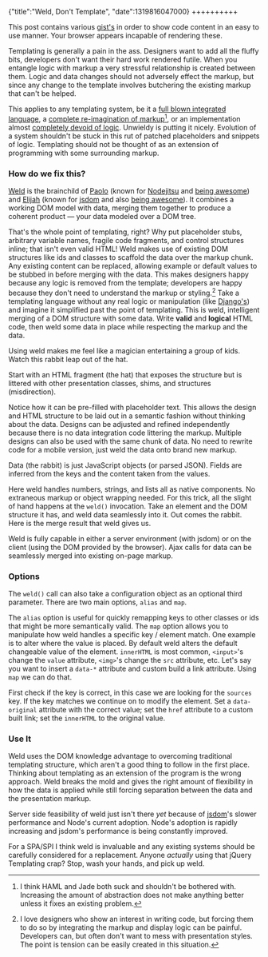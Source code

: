 {"title":"Weld, Don't Template", "date":1319816047000}
++++++++++
<noscript>
    <p class="info">
        This post contains various [gist's][gist link] in order to show code content in an easy to use manner. Your browser appears incapable of rendering these.
    </p>
</noscript>

Templating is generally a pain in the ass. Designers want to add all the fluffy bits, developers don't want their hard work rendered futile. When you entangle logic with markup a very stressful relationship is created between them. Logic and data changes should not adversely effect the markup, but since any change to the template involves butchering the existing markup that can't be helped.

This applies to any templating system, be it a [full blown integrated language][php], a [complete re-imagination of markup][haml][^1], or an implementation almost [completely devoid of logic][django]. Unwieldy is putting it nicely. Evolution of a system shouldn't be stuck in this rut of patched placeholders and snippets of logic. Templating should not be thought of as an extension of programming with some surrounding markup.

### How do we fix this?

[Weld][github weld] is the brainchild of [Paolo][hij1nx twitter]  (known for [Nodejitsu][nj] and [being awesome][hij1nx github]) and [Elijah][tmpvar twitter] (known for [jsdom][jsdom] and also [being awesome][tmpvar github]). It combines a working DOM model with data, merging them together to produce a coherent product — your data modeled over a DOM tree.

That's the whole point of templating, right? Why put placeholder stubs, arbitrary variable names, fragile code fragments, and control structures inline; that isn't even valid HTML! Weld makes use of existing DOM structures like ids and classes to scaffold the data over the markup chunk. Any existing content can be replaced, allowing example or default values to be stubbed in before merging with the data. This makes designers happy because any logic is removed from the template; developers are happy because they don't need to understand the markup or styling.[^2] Take a templating language without any real logic or manipulation (like [Django's][django]) and imagine it simplified past the point of templating. This is weld, intelligent merging of a DOM structure with some data. Write **valid** and **logical** HTML code, then weld some data in place while respecting the markup and the data.

Using weld makes me feel like a magician entertaining a group of kids. Watch this rabbit leap out of the hat.

Start with an HTML fragment (the hat) that exposes the structure but is littered with other presentation classes, shims, and structures (misdirection).

<script src="https://gist.github.com/1314516.js"> </script>

Notice how it can be pre-filled with placeholder text. This allows the design and HTML structure to be laid out in a semantic fashion without thinking about the data. Designs can be adjusted and refined independently because there is no data integration code littering the markup. Multiple designs can also be used with the same chunk of data. No need to rewrite code for a mobile version, just weld the data onto brand new markup.

Data (the rabbit) is just JavaScript objects (or parsed JSON). Fields are inferred from the keys and the content taken from the values. 

<script src="https://gist.github.com/1314528.js"> </script>

Here weld handles numbers, strings, and lists all as native components. No extraneous markup or object wrapping needed. For this trick, all the slight of hand happens at the `weld()` invocation. Take an element and the DOM structure it has, and weld data seamlessly into it. Out comes the rabbit. Here is the merge result that weld gives us.

<script src="https://gist.github.com/1315382.js"> </script>

Weld is fully capable in either a server environment (with jsdom) or on the client (using the DOM provided by the browser). Ajax calls for data can be seamlessly merged into existing on-page markup.

### Options

The `weld()` call can also take a configuration object as an optional third parameter. There are two main options, `alias` and `map`.

The `alias` option is useful for quickly remapping keys to other classes or ids that might be more semantically valid. The `map` option allows you to manipulate how weld handles a specific key / element match. One example is to alter where the value is placed. By default weld alters the default changeable value of the element. `innerHTML` is most common, `<input>`'s change the `value` attribute, `<img>`'s change the `src` attribute, etc. Let's say you want to insert a `data-*` attribute and custom build a link attribute. Using `map` we can do that.

<script src="https://gist.github.com/1315252.js"> </script>

First check if the key is correct, in this case we are looking for the `sources` key. If the key matches we continue on to modify the element. Set a `data-original` attribute with the correct value; set the `href` attribute to a custom built link; set the `innerHTML` to the original value.

### Use It

Weld uses the DOM knowledge advantage to overcoming traditional templating structure, which aren't a good thing to follow in the first place. Thinking about templating as an extension of the program is the wrong approach. Weld breaks the mold and gives the right amount of flexibility in how the data is applied while still forcing separation between the data and the presentation markup.

Server side feasibility of weld just isn't there *yet* because of [jsdom][jsdom]'s slower performance and Node's current adoption. Node's adoption is rapidly increasing and jsdom's performance is being constantly improved.

For a SPA/SPI I think weld is invaluable and any existing systems should be carefully considered for a replacement. Anyone *actually* using that jQuery Templating crap? Stop, wash your hands, and pick up weld.

[^1]: I think HAML and Jade both suck and shouldn't be bothered with. Increasing the amount of abstraction does not make anything better unless it fixes an existing problem.

[^2]: I love designers who show an interest in writing code, but forcing them to do so by integrating the markup and display logic can be painful. Developers can, but often don't want to mess with presentation styles. The point is tension can be easily created in this situation.

[gist link]: https://gist.github.com/
[github weld]: https://github.com/hij1nx/weld
[hij1nx twitter]: https://twitter.com/hij1nx
[hij1nx github]: https://github.com/hij1nx/
[tmpvar twitter]: http://www.twitter.com/tmpvar
[tmpvar github]: https://github.com/tmpvar/
[jsdom]: https://github.com/tmpvar/jsdom
[nj]: http://nodejitsu.com/
[django]: https://docs.djangoproject.com/en/dev/topics/templates/
[no template]: http://permalink.gmane.org/gmane.comp.lang.javascript.nodejs/30999
[php]: http://www.php.net/
[haml]: http://haml-lang.com/